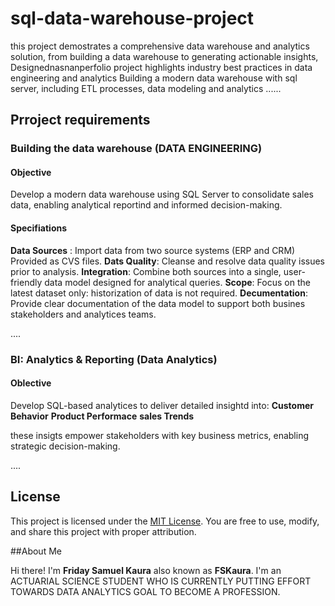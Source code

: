 # sql-data-warehouse-project
this project demostrates a comprehensive data warehouse and analytics solution, from building a data warehouse to  generating actionable insights, Designednasnanperfolio project highlights industry best practices in data engineering and analytics
Building a modern data warehouse with sql server, including ETL processes, data modeling and analytics
......
## Prroject requirements
### Building the data warehouse (DATA ENGINEERING)
#### Objective
Develop a modern data warehouse using SQL Server to consolidate sales data, enabling analytical reportind and informed decision-making.
#### Specifiations
**Data Sources** : Import data from two source systems (ERP and CRM) Provided as CVS files.
**Dats Quality**: Cleanse and resolve data quality issues prior to analysis.
**Integration**: Combine both sources into a single, user-friendly data model designed for analytical queries.
**Scope**: Focus on the latest dataset only: historization of data is not required.
**Decumentation**: Provide clear documentation of the data model to support both busines stakeholders and analytices teams.

....

### BI: Analytics & Reporting (Data Analytics)

#### Oblective
Develop SQL-based analytices to deliver detailed insightd into:
 **Customer Behavior**
**Product Performace**
**sales Trends**

these insigts empower stakeholders with key business metrics, enabling strategic decision-making.

....
## License
This project is licensed under the [MIT License](LICENSE). You are free to use, modify, and share this project with proper attribution.

##About Me

Hi there! I'm **Friday Samuel Kaura** also known as **FSKaura**. I'm an ACTUARIAL SCIENCE STUDENT WHO IS CURRENTLY PUTTING EFFORT TOWARDS DATA ANALYTICS GOAL TO BECOME A PROFESSION.
